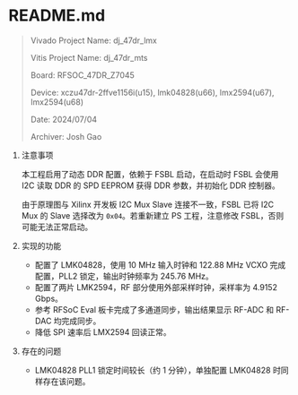 # README.md

> Vivado Project Name: dj_47dr_lmx
>
> Vitis Project Name: dj_47dr_mts
>
> Board: RFSOC_47DR_Z7045
>
> Device: xczu47dr-2ffve1156i(u15), lmk04828(u66), lmx2594(u67), lmx2594(u68)
>
> Date: 2024/07/04
>
> Archiver: Josh Gao

1. 注意事项

   本工程启用了动态 DDR 配置，依赖于 FSBL 启动，在启动时 FSBL 会使用 I2C 读取 DDR 的 SPD EEPROM 获得 DDR 参数，并初始化 DDR 控制器。

   由于原理图与 Xilinx 开发板 I2C Mux Slave 连接不一致，FSBL 已将 I2C Mux 的 Slave 选择改为 `0x04`。若重新建立 PS 工程，注意修改 FSBL，否则可能无法正常启动。

2. 实现的功能

   - 配置了 LMK04828，使用 10 MHz 输入时钟和 122.88 MHz VCXO 完成配置，PLL2 锁定，输出时钟频率为 245.76 MHz。
   - 配置了两片 LMK2594，RF 部分使用外部采样时钟，采样率为 4.9152 Gbps。
   - 参考 RFSoC Eval 板卡完成了多通道同步，输出结果显示 RF-ADC 和 RF-DAC 均完成同步。
   - 降低 SPI 速率后 LMX2594 回读正常。

3. 存在的问题

   - LMK04828 PLL1 锁定时间较长（约 1 分钟），单独配置 LMK04828 时同样存在该问题。
